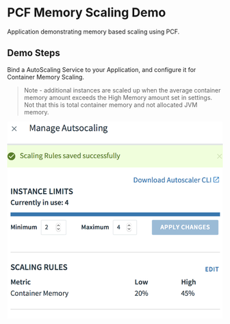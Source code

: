 # PCF Memory Scaling Demo

Application demonstrating memory based scaling using PCF.

## Demo Steps

Bind a AutoScaling Service to your Application, and configure it for Container Memory Scaling.

> Note - additional instances are scaled up when the average container memory amount exceeds the High Memory amount set in settings.  Not that this is total container memory and not allocated JVM memory.

<img src="img/scaling.png" width="750">